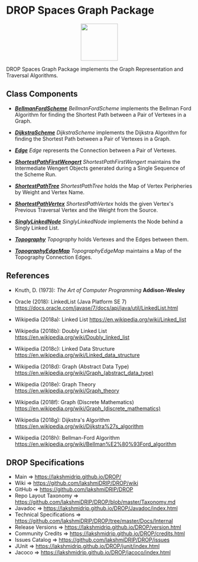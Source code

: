 # DROP Spaces Graph Package

<p align="center"><img src="https://github.com/lakshmiDRIP/DROP/blob/master/DRIP_Logo.gif?raw=true" width="100"></p>

DROP Spaces Graph Package implements the Graph Representation and Traversal Algorithms.


## Class Components

 * [***BellmanFordScheme***](https://github.com/lakshmiDRIP/DROP/tree/master/src/main/java/org/drip/spaces/graph/BellmanFordScheme.java)
 <i>BellmanFordScheme</i> implements the Bellman Ford Algorithm for finding the Shortest Path between a Pair
 of Vertexes in a Graph.

 * [***DijkstraScheme***](https://github.com/lakshmiDRIP/DROP/tree/master/src/main/java/org/drip/spaces/graph/DijkstraScheme.java)
 <i>DijkstraScheme</i> implements the Dijkstra Algorithm for finding the Shortest Path between a Pair of
 Vertexes in a Graph.

 * [***Edge***](https://github.com/lakshmiDRIP/DROP/tree/master/src/main/java/org/drip/spaces/graph/Edge.java)
 <i>Edge</i> represents the Connection between a Pair of Vertexes.

 * [***ShortestPathFirstWengert***](https://github.com/lakshmiDRIP/DROP/tree/master/src/main/java/org/drip/spaces/graph/ShortestPathFirstWengert.java)
 <i>ShortestPathFirstWengert</i> maintains the Intermediate Wengert Objects generated during a Single
 Sequence of the Scheme Run.

 * [***ShortestPathTree***](https://github.com/lakshmiDRIP/DROP/tree/master/src/main/java/org/drip/spaces/graph/ShortestPathTree.java)
 <i>ShortestPathTree</i> holds the Map of Vertex Peripheries by Weight and Vertex Name.

 * [***ShortestPathVertex***](https://github.com/lakshmiDRIP/DROP/tree/master/src/main/java/org/drip/spaces/graph/ShortestPathVertex.java)
 <i>ShortestPathVertex</i> holds the given Vertex's Previous Traversal Vertex and the Weight from the Source.

 * [***SinglyLinkedNode***](https://github.com/lakshmiDRIP/DROP/tree/master/src/main/java/org/drip/spaces/graph/SinglyLinkedNode.java)
 <i>SinglyLinkedNode</i> implements the Node behind a Singly Linked List.

 * [***Topography***](https://github.com/lakshmiDRIP/DROP/tree/master/src/main/java/org/drip/spaces/graph/Topography.java)
 <i>Topography</i> holds Vertexes and the Edges between them.

 * [***TopographyEdgeMap***](https://github.com/lakshmiDRIP/DROP/tree/master/src/main/java/org/drip/spaces/graph/TopographyEdgeMap.java)
 <i>TopographyEdgeMap</i> maintains a Map of the Topography Connection Edges.


## References

 * Knuth, D. (1973): <i>The Art of Computer Programming</i> <b>Addison-Wesley</b>

 * Oracle (2018): LinkedList (Java Platform SE 7)
 	https://docs.oracle.com/javase/7/docs/api/java/util/LinkedList.html

 * Wikipedia (2018a): Linked List https://en.wikipedia.org/wiki/Linked_list

 * Wikipedia (2018b): Doubly Linked List https://en.wikipedia.org/wiki/Doubly_linked_list

 * Wikipedia (2018c): Linked Data Structure https://en.wikipedia.org/wiki/Linked_data_structure

 * Wikipedia (2018d): Graph (Abstract Data Type) https://en.wikipedia.org/wiki/Graph_(abstract_data_type)

 * Wikipedia (2018e): Graph Theory https://en.wikipedia.org/wiki/Graph_theory

 * Wikipedia (2018f): Graph (Discrete Mathematics)
 	https://en.wikipedia.org/wiki/Graph_(discrete_mathematics)

 * Wikipedia (2018g): Dijkstra's Algorithm https://en.wikipedia.org/wiki/Dijkstra%27s_algorithm

 * Wikipedia (2018h): Bellman-Ford Algorithm https://en.wikipedia.org/wiki/Bellman%E2%80%93Ford_algorithm


## DROP Specifications

 * Main                     => https://lakshmidrip.github.io/DROP/
 * Wiki                     => https://github.com/lakshmiDRIP/DROP/wiki
 * GitHub                   => https://github.com/lakshmiDRIP/DROP
 * Repo Layout Taxonomy     => https://github.com/lakshmiDRIP/DROP/blob/master/Taxonomy.md
 * Javadoc                  => https://lakshmidrip.github.io/DROP/Javadoc/index.html
 * Technical Specifications => https://github.com/lakshmiDRIP/DROP/tree/master/Docs/Internal
 * Release Versions         => https://lakshmidrip.github.io/DROP/version.html
 * Community Credits        => https://lakshmidrip.github.io/DROP/credits.html
 * Issues Catalog           => https://github.com/lakshmiDRIP/DROP/issues
 * JUnit                    => https://lakshmidrip.github.io/DROP/junit/index.html
 * Jacoco                   => https://lakshmidrip.github.io/DROP/jacoco/index.html
